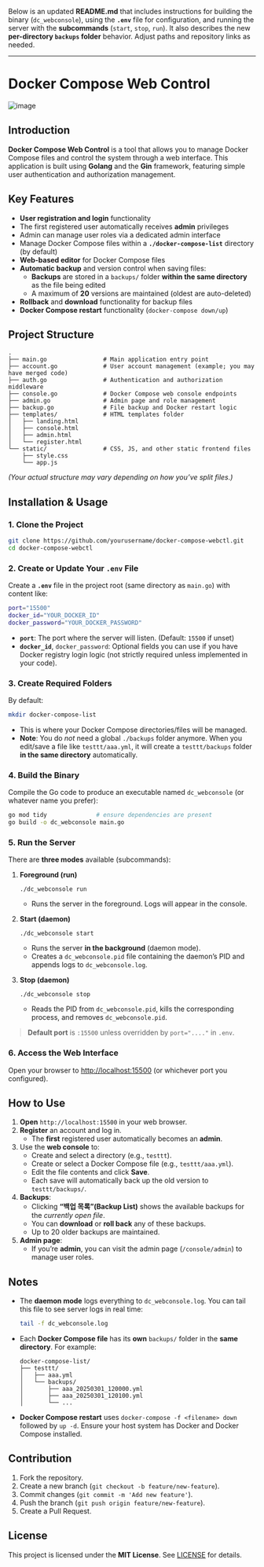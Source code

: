 Below is an updated **README.md** that includes instructions for building the binary (`dc_webconsole`), using the **`.env`** file for configuration, and running the server with the **subcommands** (`start`, `stop`, `run`). It also describes the new **per-directory `backups` folder** behavior. Adjust paths and repository links as needed.

---

# Docker Compose Web Control

![image](https://github.com/user-attachments/assets/e145d51e-2134-4e3d-bc2b-664be171ea14)

## Introduction
**Docker Compose Web Control** is a tool that allows you to manage Docker Compose files and control the system through a web interface. This application is built using **Golang** and the **Gin** framework, featuring simple user authentication and authorization management.

## Key Features
- **User registration and login** functionality  
- The first registered user automatically receives **admin** privileges  
- Admin can manage user roles via a dedicated admin interface  
- Manage Docker Compose files within a **`./docker-compose-list`** directory (by default)  
- **Web-based editor** for Docker Compose files  
- **Automatic backup** and version control when saving files:  
  - **Backups** are stored in a `backups/` folder **within the same directory** as the file being edited  
  - A maximum of **20** versions are maintained (oldest are auto-deleted)  
- **Rollback** and **download** functionality for backup files  
- **Docker Compose restart** functionality (`docker-compose down/up`)

## Project Structure
```
.
├── main.go                # Main application entry point
├── account.go             # User account management (example; you may have merged code)
├── auth.go                # Authentication and authorization middleware
├── console.go             # Docker Compose web console endpoints
├── admin.go               # Admin page and role management
├── backup.go              # File backup and Docker restart logic
├── templates/             # HTML templates folder
│   ├── landing.html
│   ├── console.html
│   ├── admin.html
│   └── register.html
└── static/                # CSS, JS, and other static frontend files
    ├── style.css
    └── app.js
```

*(Your actual structure may vary depending on how you’ve split files.)*

## Installation & Usage

### 1. Clone the Project
```sh
git clone https://github.com/yourusername/docker-compose-webctl.git
cd docker-compose-webctl
```

### 2. Create or Update Your `.env` File
Create a **`.env`** file in the project root (same directory as `main.go`) with content like:
```bash
port="15500"
docker_id="YOUR_DOCKER_ID"
docker_password="YOUR_DOCKER_PASSWORD"
```
- **`port`**: The port where the server will listen. (Default: `15500` if unset)  
- **`docker_id`**, `docker_password`: Optional fields you can use if you have Docker registry login logic (not strictly required unless implemented in your code).

### 3. Create Required Folders
By default:
```sh
mkdir docker-compose-list
```
- This is where your Docker Compose directories/files will be managed.
- **Note**: You do *not* need a global `./backups` folder anymore. When you edit/save a file like `testtt/aaa.yml`, it will create a `testtt/backups` folder **in the same directory** automatically.

### 4. Build the Binary
Compile the Go code to produce an executable named `dc_webconsole` (or whatever name you prefer):
```sh
go mod tidy              # ensure dependencies are present
go build -o dc_webconsole main.go
```

### 5. Run the Server
There are **three modes** available (subcommands):

1. **Foreground (run)**  
   ```
   ./dc_webconsole run
   ```
   - Runs the server in the foreground. Logs will appear in the console.

2. **Start (daemon)**  
   ```
   ./dc_webconsole start
   ```
   - Runs the server **in the background** (daemon mode).
   - Creates a `dc_webconsole.pid` file containing the daemon’s PID and appends logs to `dc_webconsole.log`.

3. **Stop (daemon)**  
   ```
   ./dc_webconsole stop
   ```
   - Reads the PID from `dc_webconsole.pid`, kills the corresponding process, and removes `dc_webconsole.pid`.

> **Default port** is `:15500` unless overridden by `port="...."` in `.env`.

### 6. Access the Web Interface
Open your browser to [http://localhost:15500](http://localhost:15500) (or whichever port you configured).

## How to Use
1. **Open** `http://localhost:15500` in your web browser.
2. **Register** an account and log in.
   - The **first** registered user automatically becomes an **admin**.
3. Use the **web console** to:
   - Create and select a directory (e.g., `testtt`).
   - Create or select a Docker Compose file (e.g., `testtt/aaa.yml`).
   - Edit the file contents and click **Save**.
   - Each save will automatically back up the old version to `testtt/backups/`.
4. **Backups**:  
   - Clicking **“백업 목록”(Backup List)** shows the available backups for the *currently open file*.  
   - You can **download** or **roll back** any of these backups.  
   - Up to 20 older backups are maintained.  
5. **Admin page**:  
   - If you’re **admin**, you can visit the admin page (`/console/admin`) to manage user roles.

## Notes
- The **daemon mode** logs everything to `dc_webconsole.log`. You can tail this file to see server logs in real time:
  ```sh
  tail -f dc_webconsole.log
  ```
- Each **Docker Compose file** has its **own** `backups/` folder in the **same directory**. For example:
  ```
  docker-compose-list/
  ├── testtt/
  │   ├── aaa.yml
  │   └── backups/
  │       ├── aaa_20250301_120000.yml
  │       ├── aaa_20250301_120100.yml
  │       └── ...
  ```
- **Docker Compose restart** uses `docker-compose -f <filename> down` followed by `up -d`. Ensure your host system has Docker and Docker Compose installed.

## Contribution
1. Fork the repository.
2. Create a new branch (`git checkout -b feature/new-feature`).
3. Commit changes (`git commit -m 'Add new feature'`).
4. Push the branch (`git push origin feature/new-feature`).
5. Create a Pull Request.

## License
This project is licensed under the **MIT License**. See [LICENSE](LICENSE) for details.
